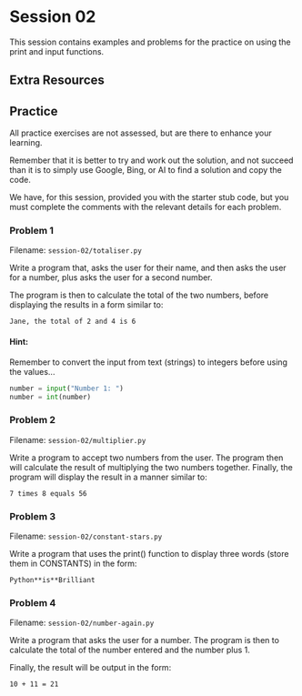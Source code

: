 # Session 02

This session contains examples and problems for
the practice on using the print and input
functions.

## Extra Resources

## Practice

All practice exercises are not assessed, but are 
there to enhance your learning.

Remember that it is better to try and work out the solution, 
and not succeed than it is to simply use Google, Bing, or AI to
find a solution and copy the code.

We have, for this session, provided you with the starter stub 
code, but you must complete the comments with the relevant 
details for each problem.

### Problem 1

Filename: `session-02/totaliser.py`

Write a program that, asks the user for their name, and then 
asks the user for a number, plus asks the user for a second
number. 

The program is then to calculate the total of the two numbers,
before displaying the results in a form similar to:

```text
Jane, the total of 2 and 4 is 6
```

#### Hint:
Remember to convert the input from text (strings) to 
integers before using the values...

```python
number = input("Number 1: ")
number = int(number)
```


### Problem 2

Filename: `session-02/multiplier.py`


Write a program to accept two numbers from the user. The program then will
calculate the result of multiplying the two numbers together. Finally,
the program will display the result in a manner similar to:

```text
7 times 8 equals 56
```

### Problem 3

Filename: `session-02/constant-stars.py`


Write a program that uses the print() function to display three
words (store them in CONSTANTS) in the form:

```text
Python**is**Brilliant
```

### Problem 4

Filename: `session-02/number-again.py`

Write a program that asks the user for a number. The program is 
then to calculate the total of the number entered and the number plus 1.

Finally, the result will be output in the form:

```text
10 + 11 = 21
```